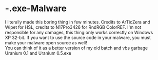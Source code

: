# -.exe-Malware
I literally made this boring thing in few minutes. Credits to ArTicZera and Wipet for HSL, credits to N17Pro3426 for RndRGB ColorREF. I'm not responsible for any damages, this thing only works correctly on Windows XP 32-bit. If you want to use the source code in your malware, you must make your malware open source as well!
<br> You can think of it as a better version of my old batch and vbs garbage Uranium 0.1 and Uranium 0.5.exe
